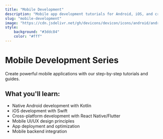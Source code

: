 ```yaml
---
title: "Mobile Development"
description: "Mobile app development tutorials for Android, iOS, and cross-platform solutions"
slug: "mobile-development"
image: "https://cdn.jsdelivr.net/gh/devicons/devicon/icons/android/android-original.svg"
style:
    background: "#3ddc84"
    color: "#fff"
---
```


# Mobile Development Series

Create powerful mobile applications with our step-by-step tutorials and guides.

## What you'll learn:
- Native Android development with Kotlin
- iOS development with Swift
- Cross-platform development with React Native/Flutter
- Mobile UI/UX design principles
- App deployment and optimization
- Mobile backend integration